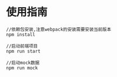 # 使用指南
```
//依赖包安装,注意webpack的安装需要安装当前版本
npm install
```

```
//启动前端项目
npm run start

//启动mock数据
npm run mock
```


